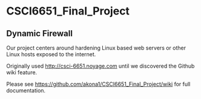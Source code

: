 # CSCI6651_Final_Project
## Dynamic Firewall
Our project centers around hardening Linux based web servers or other Linux hosts exposed to the internet.

Originally used http://csci-6651.noyage.com until we discovered the Github wiki feature.

Please see https://github.com/akona1/CSCI6651_Final_Project/wiki for full documentation.
